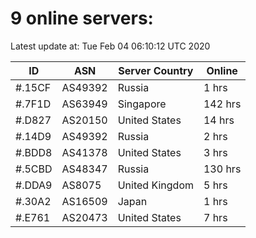 # 9 online servers:

Latest update at: Tue Feb 04 06:10:12 UTC 2020

| ID | ASN | Server Country | Online |
| -- | --- | -------------- | ------ |
| #.15CF | AS49392 | Russia | 1 hrs |
| #.7F1D | AS63949 | Singapore | 142 hrs |
| #.D827 | AS20150 | United States | 14 hrs |
| #.14D9 | AS49392 | Russia | 2 hrs |
| #.BDD8 | AS41378 | United States | 3 hrs |
| #.5CBD | AS48347 | Russia | 130 hrs |
| #.DDA9 | AS8075 | United Kingdom | 5 hrs |
| #.30A2 | AS16509 | Japan | 1 hrs |
| #.E761 | AS20473 | United States | 7 hrs |

